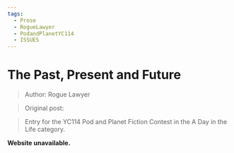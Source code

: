 ```yaml
---
tags:
  - Prose
  - RogueLawyer
  - PodandPlanetYC114
  - ISSUES
---
```


# The Past, Present and Future

> Author: Rogue Lawyer

> Original post:

> Entry for the YC114 Pod and Planet Fiction Contest in the A Day in the Life category.


**Website unavailable.**